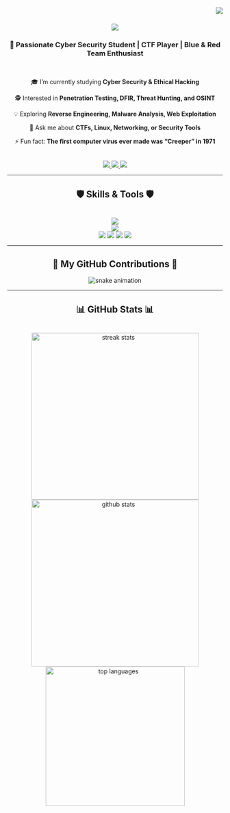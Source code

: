 <img align="right" src="https://visitor-badge.laobi.icu/badge?page_id=yourusername" />

<h1 align="center">
  <img src="https://readme-typing-svg.herokuapp.com/?font=Righteous&size=35&center=true&vCenter=true&width=600&height=70&duration=4000&lines=Hey+There!+👋;+I'm+[Your+Name]!;+Cyber+Security+Student;" />
</h1>

<h3 align="center">🔐 Passionate Cyber Security Student | CTF Player | Blue & Red Team Enthusiast</h3>

<br/>

<div align="center">
 
 🎓 I’m currently studying **Cyber Security & Ethical Hacking**  
 
 🕵️ Interested in **Penetration Testing, DFIR, Threat Hunting, and OSINT**  
 
 💡 Exploring **Reverse Engineering, Malware Analysis, Web Exploitation**  
 
 💬 Ask me about **CTFs, Linux, Networking, or Security Tools**  

 ⚡ Fun fact: **The first computer virus ever made was “Creeper” in 1971**  

</div>

<br/>

<div align="center"> 
  <a href="mailto:yourmail@example.com">
    <img src="https://img.shields.io/badge/Email-333333?style=for-the-badge&logo=gmail&logoColor=red" />
  </a>
  <a href="https://linkedin.com/in/yourlinkedin" target="_blank">
    <img src="https://img.shields.io/badge/LinkedIn-0A66C2?style=for-the-badge&logo=linkedin&logoColor=white" />
  </a>
  <a href="https://yourportfolio.com" target="_blank">
     <img src="https://img.shields.io/badge/Portfolio-FF5722?style=for-the-badge&logo=firefox&logoColor=white" />
  </a>
</div>

<hr/>

<h2 align="center">🛡️ Skills & Tools 🛡️</h2>
<br/>
<div align="center">
    <img src="https://skillicons.dev/icons?i=linux,python,bash,git,vscode,github" /><br>
    <img src="https://skillicons.dev/icons?i=wireshark,mysql,docker" /><br>
    <img src="https://img.shields.io/badge/CTFtime-000000?style=for-the-badge&logo=protonvpn&logoColor=white" />
    <img src="https://img.shields.io/badge/Metasploit-4E2A8E?style=for-the-badge&logo=metasploit&logoColor=white" />
    <img src="https://img.shields.io/badge/Burp%20Suite-FD7E14?style=for-the-badge&logo=burpsuite&logoColor=white" />
    <img src="https://img.shields.io/badge/Nmap-004F9F?style=for-the-badge&logo=nmap&logoColor=white" />
</div>

<hr/>

<h2 align="center">🐍 My GitHub Contributions 🐍</h2>
<div align="center">
  <img alt="snake animation" src="https://raw.githubusercontent.com/yourusername/yourusername/output/github-contribution-grid-snake.svg" />
</div>

<hr/>

<h2 align="center">📊 GitHub Stats 📊</h2>
<br/>
<div align=center>
  <img width=390 src="https://github-readme-streak-stats-salesp07.vercel.app/?user=yourusername&count_private=true&theme=react&border_radius=10" alt="streak stats"/>
  <img width=390 src="https://github-readme-stats-salesp07.vercel.app/api?username=yourusername&count_private=true&show_icons=true&theme=react&rank_icon=github&border_radius=10" alt="github stats"/>
  <br/>
  <img width=325 src="https://github-readme-stats-salesp07.vercel.app/api/top-langs/?username=yourusername&hide=HTML&langs_count=8&layout=compact&theme=react&border_radius=10" alt="top languages"/>
</div>
